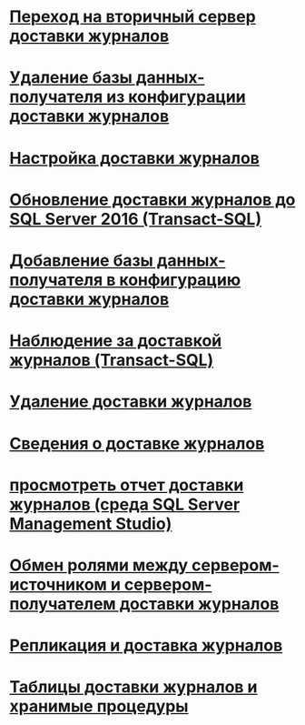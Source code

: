 # [Переход на вторичный сервер доставки журналов](fail-over-to-a-log-shipping-secondary-sql-server.md)
# [Удаление базы данных-получателя из конфигурации доставки журналов](remove-a-secondary-database-from-a-log-shipping-configuration-sql-server.md)
# [Настройка доставки журналов](configure-log-shipping-sql-server.md)
# [Обновление доставки журналов до SQL Server 2016 (Transact-SQL)](upgrading-log-shipping-to-sql-server-2016-transact-sql.md)
# [Добавление базы данных-получателя в конфигурацию доставки журналов](add-a-secondary-database-to-a-log-shipping-configuration-sql-server.md)
# [Наблюдение за доставкой журналов (Transact-SQL)](monitor-log-shipping-transact-sql.md)
# [Удаление доставки журналов](remove-log-shipping-sql-server.md)
# [Сведения о доставке журналов](about-log-shipping-sql-server.md)
# [просмотреть отчет доставки журналов (среда SQL Server Management Studio)](view-the-log-shipping-report-sql-server-management-studio.md)
# [Обмен ролями между сервером-источником и сервером-получателем доставки журналов](change-roles-between-primary-and-secondary-log-shipping-servers-sql-server.md)
# [Репликация и доставка журналов](log-shipping-and-replication-sql-server.md)
# [Таблицы доставки журналов и хранимые процедуры](log-shipping-tables-and-stored-procedures.md)
